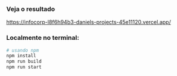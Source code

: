 
### Veja o resultado
https://infocorp-l8f6h94b3-daniels-projects-45e11120.vercel.app/

### Localmente no terminal:
```bash
# usando npm
npm install
npm run build
npm run start
```

